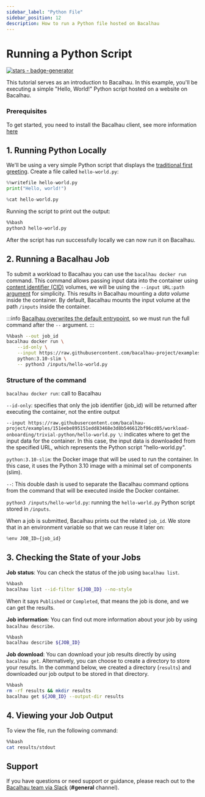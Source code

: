 ```yaml
---
sidebar_label: "Python File"
sidebar_position: 12
description: How to run a Python file hosted on Bacalhau
---
```

# Running a Python Script


[![stars - badge-generator](https://img.shields.io/github/stars/bacalhau-project/bacalhau?style=social)](https://github.com/bacalhau-project/bacalhau)

This tutorial serves as an introduction to Bacalhau. In this example, you'll be executing a simple  "Hello, World!" Python script hosted on a website on Bacalhau.

### Prerequisites

To get started, you need to install the Bacalhau client, see more information [here](../../../getting-started/installation.md)

## 1. Running Python Locally 

We'll be using a very simple Python script that displays the [traditional first greeting](https://en.wikipedia.org/wiki/%22Hello,_World!%22_program). Create a file called `hello-world.py`:

```python
%%writefile hello-world.py
print("Hello, world!")
```

```python
%cat hello-world.py
```

Running the script to print out the output:

```bash
%%bash
python3 hello-world.py
```
After the script has run successfully locally we can now run it on Bacalhau.

## 2. Running a Bacalhau Job



To submit a workload to Bacalhau you can use the `bacalhau docker run` command. This command allows passing input data into the container using [content identifier (CID)](https://github.com/multiformats/cid) volumes, we will be using the `--input URL:path` [argument](../../../dev/cli-reference/all-flags.md#docker-run) for simplicity. This results in Bacalhau mounting a *data volume* inside the container. By default, Bacalhau mounts the input volume at the path `/inputs` inside the container.

:::info
[Bacalhau overwrites the default entrypoint](https://github.com/filecoin-project/bacalhau/blob/v0.2.3/cmd/bacalhau/docker_run.go#L64), so we must run the full command after the `--` argument.
:::


```bash
%%bash --out job_id
bacalhau docker run \
    --id-only \
    --input https://raw.githubusercontent.com/bacalhau-project/examples/151eebe895151edd83468e3d8b546612bf96cd05/workload-onboarding/trivial-python/hello-world.py \
    python:3.10-slim \
    -- python3 /inputs/hello-world.py
```

### Structure of the command

`bacalhau docker run`: call to Bacalhau

`--id-only`: specifies that only the job identifier (job_id) will be returned after executing the container, not the entire output

`--input https://raw.githubusercontent.com/bacalhau-project/examples/151eebe895151edd83468e3d8b546612bf96cd05/workload-onboarding/trivial-python/hello-world.py \`: indicates where to get the input data for the container. In this case, the input data is downloaded from the specified URL, which represents the Python script "hello-world.py".

`python:3.10-slim`: the Docker image that will be used to run the container. In this case, it uses the Python 3.10 image with a minimal set of components (slim).

`--`: This double dash is used to separate the Bacalhau command options from the command that will be executed inside the Docker container.

`python3 /inputs/hello-world.py`: running the `hello-world.py` Python script stored in `/inputs`.


When a job is submitted, Bacalhau prints out the related `job_id`. We store that in an environment variable so that we can reuse it later on:


```python
%env JOB_ID={job_id}
```

## 3. Checking the State of your Jobs

**Job status**: You can check the status of the job using `bacalhau list`.


```bash
%%bash
bacalhau list --id-filter ${JOB_ID} --no-style
```

When it says `Published` or `Completed`, that means the job is done, and we can get the results.

**Job information**: You can find out more information about your job by using `bacalhau describe`.


```bash
%%bash
bacalhau describe ${JOB_ID}
```

**Job download**: You can download your job results directly by using `bacalhau get`. Alternatively, you can choose to create a directory to store your results. In the command below, we created a directory (`results`) and downloaded our job output to be stored in that directory.


```bash
%%bash
rm -rf results && mkdir results
bacalhau get ${JOB_ID} --output-dir results
```

## 4. Viewing your Job Output

To view the file, run the following command:


```bash
%%bash
cat results/stdout
```

## Support
If you have questions or need support or guidance, please reach out to the [Bacalhau team via Slack](https://bacalhauproject.slack.com/ssb/redirect) (**#general** channel).
